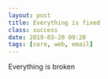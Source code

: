```yaml
---
layout: post
title: Everything is fixed
class: success
date: 2019-03-20 09:20
tags: [core, web, email]
---
```


Everything is broken